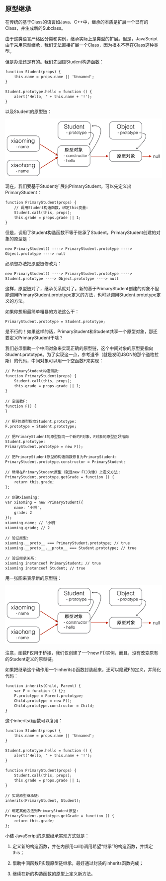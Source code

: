 ## 原型继承

在传统的基于Class的语言如Java、C++中，继承的本质是扩展一个已有的Class，并生成新的Subclass。

由于这类语言严格区分类和实例，继承实际上是类型的扩展。但是，JavaScript由于采用原型继承，我们无法直接扩展一个Class，因为根本不存在Class这种类型。

但是办法还是有的。我们先回顾Student构造函数：
```
function Student(props) {
    this.name = props.name || 'Unnamed';
}

Student.prototype.hello = function () {
    alert('Hello, ' + this.name + '!');
}
```
以及Student的原型链：

![js](./imgs/img03.png)

现在，我们要基于Student扩展出PrimaryStudent，可以先定义出PrimaryStudent：
```
function PrimaryStudent(props) {
    // 调用Student构造函数，绑定this变量:
    Student.call(this, props);
    this.grade = props.grade || 1;
}
```
但是，调用了Student构造函数不等于继承了Student，PrimaryStudent创建的对象的原型是：
```
new PrimaryStudent() ----> PrimaryStudent.prototype ----> Object.prototype ----> null
```
必须想办法把原型链修改为：
```
new PrimaryStudent() ----> PrimaryStudent.prototype ----> Student.prototype ----> Object.prototype ----> null
```
这样，原型链对了，继承关系就对了。新的基于PrimaryStudent创建的对象不但能调用PrimaryStudent.prototype定义的方法，也可以调用Student.prototype定义的方法。

如果你想用最简单粗暴的方法这么干：
```
PrimaryStudent.prototype = Student.prototype;
```
是不行的！如果这样的话，PrimaryStudent和Student共享一个原型对象，那还要定义PrimaryStudent干啥？

我们必须借助一个中间对象来实现正确的原型链，这个中间对象的原型要指向Student.prototype。为了实现这一点，参考道爷（就是发明JSON的那个道格拉斯）的代码，中间对象可以用一个空函数F来实现：
```
// PrimaryStudent构造函数:
function PrimaryStudent(props) {
    Student.call(this, props);
    this.grade = props.grade || 1;
}

// 空函数F:
function F() {
}

// 把F的原型指向Student.prototype:
F.prototype = Student.prototype;

// 把PrimaryStudent的原型指向一个新的F对象，F对象的原型正好指向Student.prototype:
PrimaryStudent.prototype = new F();

// 把PrimaryStudent原型的构造函数修复为PrimaryStudent:
PrimaryStudent.prototype.constructor = PrimaryStudent;

// 继续在PrimaryStudent原型（就是new F()对象）上定义方法：
PrimaryStudent.prototype.getGrade = function () {
    return this.grade;
};

// 创建xiaoming:
var xiaoming = new PrimaryStudent({
    name: '小明',
    grade: 2
});
xiaoming.name; // '小明'
xiaoming.grade; // 2

// 验证原型:
xiaoming.__proto__ === PrimaryStudent.prototype; // true
xiaoming.__proto__.__proto__ === Student.prototype; // true

// 验证继承关系:
xiaoming instanceof PrimaryStudent; // true
xiaoming instanceof Student; // true
```
用一张图来表示新的原型链：

![js-proto-extend](./imgs/img03.png)


注意，函数F仅用于桥接，我们仅创建了一个new F()实例，而且，没有改变原有的Student定义的原型链。

如果把继承这个动作用一个inherits()函数封装起来，还可以隐藏F的定义，并简化代码：
```
function inherits(Child, Parent) {
    var F = function () {};
    F.prototype = Parent.prototype;
    Child.prototype = new F();
    Child.prototype.constructor = Child;
}
```
这个inherits()函数可以复用：
```
function Student(props) {
    this.name = props.name || 'Unnamed';
}

Student.prototype.hello = function () {
    alert('Hello, ' + this.name + '!');
}

function PrimaryStudent(props) {
    Student.call(this, props);
    this.grade = props.grade || 1;
}

// 实现原型继承链:
inherits(PrimaryStudent, Student);

// 绑定其他方法到PrimaryStudent原型:
PrimaryStudent.prototype.getGrade = function () {
    return this.grade;
};
```
小结
JavaScript的原型继承实现方式就是：

1. 定义新的构造函数，并在内部用call()调用希望“继承”的构造函数，并绑定this；

2. 借助中间函数F实现原型链继承，最好通过封装的inherits函数完成；

3. 继续在新的构造函数的原型上定义新方法。